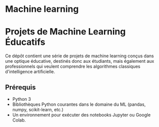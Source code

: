 # Machine learning
# Projets de Machine Learning Éducatifs

Ce dépôt contient une série de projets de machine learning conçus dans une optique éducative, destinés donc aux étudiants, mais également aux professionnels qui veulent comprendre les algorithmes classiques d'intelligence artificielle. 


## Prérequis

- Python 3
- Bibliothèques Python courantes dans le domaine du ML (pandas, numpy, scikit-learn, etc.)
- Un environnement pour exécuter des notebooks Jupyter ou Google Colab.
